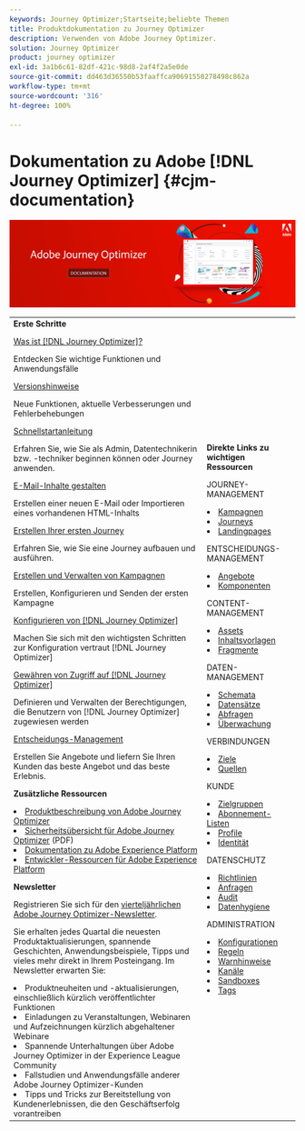```yaml
---
keywords: Journey Optimizer;Startseite;beliebte Themen
title: Produktdokumentation zu Journey Optimizer
description: Verwenden von Adobe Journey Optimizer.
solution: Journey Optimizer
product: journey optimizer
exl-id: 3a1b6c61-82df-421c-98d8-2af4f2a5e0de
source-git-commit: dd463d36550b53faaffca90691550278498c862a
workflow-type: tm+mt
source-wordcount: '316'
ht-degree: 100%

---
```


# Dokumentation zu Adobe [!DNL Journey Optimizer] {#cjm-documentation}

![](using/assets/do-not-localize/banner-cjm.jpg)

<table style="table-layout:fixed">
<tr style="border: 0;">
  <td>
    <div><strong>Erste Schritte</strong>
    </div>
    <p>
    <em></em>
    <p>
    <div>
      <a href="using/start/get-started.md">Was ist [!DNL Journey Optimizer]?</a>
    </div>
    <p>Entdecken Sie wichtige Funktionen und Anwendungsfälle
    <p>
    <div>
      <a href="using/rn/release-notes.md">Versionshinweise</a>
    </div>
    <p>Neue Funktionen, aktuelle Verbesserungen und Fehlerbehebungen</p>
   <p>
    <div>
      <a href="using/start/quick-start.md">Schnellstartanleitung</a>
    </div>
    <p>Erfahren Sie, wie Sie als Admin, Datentechnikerin bzw. -techniker beginnen können oder Journey anwenden.</p>
    <p>
    <p>
    <div>
      <a href="using/email/get-started-email-design.md">E-Mail-Inhalte gestalten</a>
    </div>
    <p>Erstellen einer neuen E-Mail oder Importieren eines vorhandenen HTML-Inhalts</p>
    <p>
    <div>
    <a href="using/building-journeys/journey-gs.md">Erstellen Ihrer ersten Journey</a>
    </div>
    <p>Erfahren Sie, wie Sie eine Journey aufbauen und ausführen.
    <p>
     <div>
      <a href="using/campaigns/create-campaign.md">Erstellen und Verwalten von Kampagnen</a>
    </div>
    <p>Erstellen, Konfigurieren und Senden der ersten Kampagne</p>
    <p>
    <div>
    <div>
    <a href="using/configuration/get-started-configuration.md">Konfigurieren von [!DNL Journey Optimizer]</a>
    </div>
    <p>Machen Sie sich mit den wichtigsten Schritten zur Konfiguration vertraut [!DNL Journey Optimizer]</p>
    <p>
    <div>
    <a href="using/administration/permissions-overview.md">Gewähren von Zugriff auf [!DNL Journey Optimizer]</a>
    </div>
    <p>Definieren und Verwalten der Berechtigungen, die Benutzern von [!DNL Journey Optimizer] zugewiesen werden</p>
    <p>
    <div>
    <a href="using/offers/get-started/starting-offer-decisioning.md">Entscheidungs-Management</a>
    </div>
    <p>Erstellen Sie Angebote und liefern Sie Ihren Kunden das beste Angebot und das beste Erlebnis.</p>
    <p>
    <p>
    <div><strong>Zusätzliche Ressourcen</strong>
    </div>
    <p>
    <p>
    <div>
    <li>
      <a href="https://helpx.adobe.com/de/legal/product-descriptions/adobe-journey-optimizer.html" target="_blank">Produktbeschreibung von Adobe Journey Optimizer</a>
    </li>
    </div>
    <div>
    <li>
      <a href="https://www.adobe.com/content/dam/cc/en/security/pdfs/AJO_SecurityOverview.pdf" target="_blank">Sicherheitsübersicht für Adobe Journey Optimizer</a> (PDF)
    </li>
    </div>
    <div>
    <li>
      <a href="https://experienceleague.adobe.com/docs/experience-platform/landing/home.html?lang=de" target="_blank">Dokumentation zu Adobe Experience Platform </a>
    </li>
    </div>
    <div>
      <li>
      <a href="https://www.adobe.com/de/experience-platform/documentation-and-developer-resources.html" target="_blank">Entwickler-Ressourcen für Adobe Experience Platform</a>
    </li>
    </div>
    <p>
    </p>
    <p>
    </p>
    <div>
    </div>
    <div><strong>Newsletter</strong>
    </div>
    <p>
    <p>
    <div>
    <p>Registrieren Sie sich für den <a href="https://www.adobe.com/subscription/Adobe_Journey_Optimizer_NL.html" target="_blank">vierteljährlichen Adobe Journey Optimizer-Newsletter</a>.</p>
    <p>Sie erhalten jedes Quartal die neuesten Produktaktualisierungen, spannende Geschichten, Anwendungsbeispiele, Tipps und vieles mehr direkt in Ihrem Posteingang. Im Newsletter erwarten Sie:</p>
    <li>Produktneuheiten und -aktualisierungen, einschließlich kürzlich veröffentlichter Funktionen</li>
    <li>Einladungen zu Veranstaltungen, Webinaren und Aufzeichnungen kürzlich abgehaltener Webinare</li>
    <li>Spannende Unterhaltungen über Adobe Journey Optimizer in der Experience League Community </li>
    <li>Fallstudien und Anwendungsfälle anderer Adobe Journey Optimizer-Kunden</li>
    <li>Tipps und Tricks zur Bereitstellung von Kundenerlebnissen, die den Geschäftserfolg vorantreiben</li>
  </td>
   <td>
   <div><strong>Direkte Links zu wichtigen Ressourcen</strong>
    </div>
    <p>
    <em></em>
    <p>
    <p>JOURNEY-MANAGEMENT</p>
    <li>
      <a href="using/campaigns/get-started-with-campaigns.md">Kampagnen</a>
    </li>
        <li>
      <a href="using/building-journeys/journey-gs.md">Journeys</a>
    </li>
    <li>
      <a href="using/landing-pages/get-started-lp.md">Landingpages</a>
    </li>
    <p>
    <p>ENTSCHEIDUNGS-MANAGEMENT</p>
    <li>
      <a href="using/offers/get-started/starting-offer-decisioning.md">Angebote</a>
    </li>
     <li>
      <a href="using/offers/offer-library/key-steps.md">Komponenten</a>
    </li>
    <p>
    <p>CONTENT-MANAGEMENT</p>
    <li>
      <a href="using/content-management/assets-essentials.md">Assets</a>
    </li>
    <li>
      <a href="using/content-management/content-templates.md">Inhaltsvorlagen</a>
    </li>
      <li>
      <a href="using/content-management/fragments.md">Fragmente</a>
    </li>
    <p>
    <p>DATEN-MANAGEMENT</p>
    <li>
      <a href="using/data/get-started-schemas.md">Schemata</a>
    </li>
     <li>
      <a href="using/data/get-started-datasets.md">Datensätze</a>
    </li>
        <li>
      <a href="using/data/get-started-queries.md">Abfragen</a>
    </li>
     <li>
      <a href="https://experienceleague.adobe.com/docs/experience-platform/ingestion/quality/monitor-data-ingestion.html?lang=de" target="_blank">Überwachung</a>
    </li>
    <p>
    <p>VERBINDUNGEN</p>
      <li>
      <a href="using/data/export-datasets.md">Ziele</a>
    </li>
    <li>
      <a href="using/start/get-started-sources.md">Quellen</a>
    </li>
    <p>
    <p>KUNDE</p>
    <li>
      <a href="using/audience/about-audiences.md">Zielgruppen</a>
    </li>
    </li>
    <li>
      <a href="using/landing-pages/subscription-list.md">Abonnement-Listen</a>
    </li>     
    <li>
      <a href="using/audience/get-started-profiles.md">Profile</a>
    </li>
    <li>
      <a href="using/audience/get-started-identity.md">Identität</a>
    </li>
    <p>
    <p>DATENSCHUTZ</p>
    <li>
      <a href="using/action/action-privacy.md">Richtlinien</a>
    </li>
    <li>
      <a href="using/privacy/requests.md">Anfragen</a>
    </li>
        <li>
      <a href="using/privacy/audit-logs.md"target="_blank">Audit</a>
    </li>
        <li>
      <a href="using/privacy/data-hygiene.md"target="_blank">Datenhygiene</a>
    </li>
    <p>
    <p>ADMINISTRATION</p>
    <li>
      <a href="using/configuration/about-data-sources-events-actions.md">Konfigurationen </a>
    </li>
    <li>
      <a href="using/configuration/frequency-rules.md">Regeln</a>
    </li>
        <li>
      <a href="using/reports/alerts.md">Warnhinweise</a>
    </li>
    <li>
      <a href="using/configuration/get-started-configuration.md">Kanäle</a>
    </li>
     <li>
      <a href="using/administration/sandboxes.md">Sandboxes</a>
    </li>
     <li>
      <a href="using/start/search-filter-categorize.md#work-with-unified-tags">Tags</a>
    </li>
  </td>
</tr>
</table>

